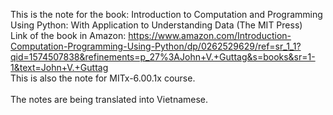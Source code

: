 This is the note for the book: Introduction to Computation and Programming Using Python: With Application to Understanding Data (The MIT Press)
<br/>Link of the book in Amazon: https://www.amazon.com/Introduction-Computation-Programming-Using-Python/dp/0262529629/ref=sr_1_1?qid=1574507838&refinements=p_27%3AJohn+V.+Guttag&s=books&sr=1-1&text=John+V.+Guttag
<br/>This is also the note for MITx-6.00.1x course.
<br/>
<br/>The notes are being translated into Vietnamese.
